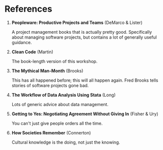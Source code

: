 # References

1.  **Peopleware: Productive Projects and Teams** (DeMarco & Lister)

    A project management books that is actually pretty good. Specifically about managing software projects, but contains a lot of generally useful guidance.

2.  **Clean Code** (Martin)

    The book-length version of this workshop.

3.  **The Mythical Man-Month** (Brooks)

    This has all happened before; this will all happen again. Fred Brooks tells stories of software projects gone bad.

4.  **The Workflow of Data Analysis Using Stata** (Long)

    Lots of generic advice about data management.

5.  **Getting to Yes: Negotiating Agreement Without Giving In** (Fisher & Ury)

    You can\'t just give people orders all the time.

6.  **How Societies Remember** (Connerton)

    Cultural knowledge is the doing, not just the knowing.

